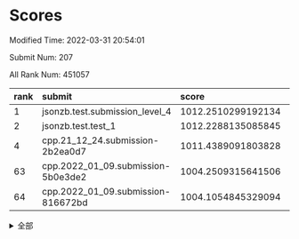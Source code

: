 # Scores

Modified Time: 2022-03-31 20:54:01

Submit Num: 207

All Rank Num: 451057

| rank |               submit               |       score        |       sigma        | pk_num |
| :--- | :--------------------------------- | :----------------- | :----------------- | :----- |
| 1    | jsonzb.test.submission_level_4     | 1012.2510299192134 | 0.8247996951911691 | 8717   |
| 2    | jsonzb.test.test_1                 | 1012.2288135085845 | 0.7899262712953755 | 8721   |
| 4    | cpp.21_12_24.submission-2b2ea0d7   | 1011.4389091803828 | 0.8162767962736953 | 8719   |
| 63   | cpp.2022_01_09.submission-5b0e3de2 | 1004.2509315641506 | 0.7067108321689581 | 8713   |
| 64   | cpp.2022_01_09.submission-816672bd | 1004.1054845329094 | 0.7148532783599959 | 8716   |


<details>
<summary>全部</summary>

| rank |                 submit                 |       score        |       sigma        | pk_num |
| :--- | :------------------------------------- | :----------------- | :----------------- | :----- |
| 1    | jsonzb.test.submission_level_4         | 1012.2510299192134 | 0.8247996951911691 | 8717   |
| 2    | jsonzb.test.test_1                     | 1012.2288135085845 | 0.7899262712953755 | 8721   |
| 3    | gobigger.level_3.submission_level_3_0  | 1011.6733940366121 | 0.7894453464446194 | 8718   |
| 4    | cpp.21_12_24.submission-2b2ea0d7       | 1011.4389091803828 | 0.8162767962736953 | 8719   |
| 5    | gobigger.level_3.submission_level_3_19 | 1011.3260340844942 | 0.7732679407100408 | 8715   |
| 6    | gobigger.level_3.submission_level_3_26 | 1011.1963094632083 | 0.7635446157664241 | 8718   |
| 7    | gobigger.level_3.submission_level_3_37 | 1011.1778032428734 | 0.7728424628352787 | 8719   |
| 8    | gobigger.level_3.submission_level_3_38 | 1011.0571525635481 | 0.748630927070711  | 8710   |
| 9    | gobigger.level_3.submission_level_3_21 | 1010.9942003402522 | 0.7838267620446188 | 8713   |
| 10   | gobigger.level_3.submission_level_3_9  | 1010.8703806399154 | 0.7954054516979123 | 8712   |
| 11   | gobigger.level_3.submission_level_3_3  | 1010.7500599804251 | 0.7586070951678797 | 8708   |
| 12   | gobigger.level_3.submission_level_3_42 | 1010.679948296512  | 0.7578617399184236 | 8714   |
| 13   | gobigger.level_3.submission_level_3_12 | 1010.5524133766113 | 0.7632940960912722 | 8713   |
| 14   | gobigger.level_3.submission_level_3_41 | 1010.5457323654624 | 0.757397934672387  | 8719   |
| 15   | gobigger.level_3.submission_level_3_1  | 1010.5419040835106 | 0.7532126454115411 | 8718   |
| 16   | gobigger.level_3.submission_level_3_36 | 1010.4696723688892 | 0.7693409707769308 | 8714   |
| 17   | gobigger.level_3.submission_level_3_44 | 1010.3739426859017 | 0.7620249056339436 | 8714   |
| 18   | gobigger.level_3.submission_level_3_14 | 1010.2542816269403 | 0.7693116508568306 | 8718   |
| 19   | gobigger.level_3.submission_level_3_23 | 1010.1983850525979 | 0.7429786105298731 | 8720   |
| 20   | gobigger.level_3.submission_level_3_39 | 1010.1760018577423 | 0.759257332399079  | 8717   |
| 21   | gobigger.level_3.submission_level_3_22 | 1010.1516294626165 | 0.754861172467567  | 8716   |
| 22   | gobigger.level_3.submission_level_3_35 | 1010.1469697978795 | 0.741911449137982  | 8718   |
| 23   | gobigger.level_3.submission_level_3_17 | 1010.1165435233346 | 0.78267538829745   | 8719   |
| 24   | gobigger.level_3.submission_level_3_31 | 1010.1061833311468 | 0.7461005703201616 | 8720   |
| 25   | gobigger.level_3.submission_level_3_48 | 1010.1029718509188 | 0.778294996678241  | 8716   |
| 26   | gobigger.level_3.submission_level_3_40 | 1010.0865180922076 | 0.7514131938912864 | 8721   |
| 27   | gobigger.level_3.submission_level_3_10 | 1010.0475586303803 | 0.7458026909519676 | 8715   |
| 28   | gobigger.level_3.submission_level_3_24 | 1010.0250924809184 | 0.757377263244268  | 8719   |
| 29   | gobigger.level_3.submission_level_3_49 | 1009.954373761993  | 0.7590829103085366 | 8717   |
| 30   | gobigger.level_3.submission_level_3_7  | 1009.954220298606  | 0.7600721667001774 | 8710   |
| 31   | gobigger.level_3.submission_level_3_30 | 1009.9485018828523 | 0.7628796044844905 | 8716   |
| 32   | gobigger.level_3.submission_level_3_27 | 1009.9459484193105 | 0.7529841172307347 | 8713   |
| 33   | gobigger.level_3.submission_level_3_18 | 1009.8919792359987 | 0.7518074852965473 | 8715   |
| 34   | gobigger.level_3.submission_level_3_43 | 1009.8559196662234 | 0.7563249822975233 | 8715   |
| 35   | gobigger.level_3.submission_level_3_16 | 1009.8479564242028 | 0.7507965594136947 | 8713   |
| 36   | gobigger.level_3.submission_level_3_2  | 1009.8013006708628 | 0.7542034012146285 | 8716   |
| 37   | gobigger.level_3.submission_level_3_29 | 1009.7764278435735 | 0.7552676506279304 | 8717   |
| 38   | gobigger.level_3.submission_level_3_4  | 1009.7748301825327 | 0.7407567653762206 | 8715   |
| 39   | gobigger.level_3.submission_level_3_15 | 1009.7492573537645 | 0.749372266598584  | 8709   |
| 40   | gobigger.level_3.submission_level_3_34 | 1009.7118641572221 | 0.7557073086984957 | 8713   |
| 41   | gobigger.level_3.submission_level_3_11 | 1009.6819277230651 | 0.7364096239100727 | 8715   |
| 42   | gobigger.level_3.submission_level_3_46 | 1009.6786809024887 | 0.7797319071496224 | 8717   |
| 43   | gobigger.level_3.submission_level_3_20 | 1009.6312545327468 | 0.7425850729641635 | 8714   |
| 44   | gobigger.level_3.submission_level_3_25 | 1009.5523909998414 | 0.7509457585635388 | 8714   |
| 45   | gobigger.level_3.submission_level_3_45 | 1009.5282159902176 | 0.751860306544686  | 8717   |
| 46   | gobigger.level_3.submission_level_3_8  | 1009.495936516946  | 0.7542644981667114 | 8718   |
| 47   | gobigger.level_3.submission_level_3_28 | 1009.4683970447471 | 0.7591189010959701 | 8720   |
| 48   | gobigger.level_3.submission_level_3_13 | 1009.4216840014661 | 0.7752993958692911 | 8713   |
| 49   | gobigger.level_3.submission_level_3_5  | 1009.3799777863536 | 0.7517566938493164 | 8716   |
| 50   | gobigger.level_3.submission_level_3_6  | 1009.2592437112837 | 0.7573990839061803 | 8713   |
| 51   | gobigger.level_3.submission_level_3_47 | 1009.137870701576  | 0.7356277499496213 | 8717   |
| 52   | gobigger.level_3.submission_level_3_32 | 1009.0611249877539 | 0.7475768951142286 | 8720   |
| 53   | gobigger.level_3.submission_level_3_33 | 1009.0064651290759 | 0.7510307154855886 | 8717   |
| 54   | gobigger.level_1.submission_level_1_12 | 1005.1099200526576 | 0.7194061491220514 | 8712   |
| 55   | gobigger.level_1.submission_level_1_0  | 1004.7860906386128 | 0.731180615684251  | 8716   |
| 56   | gobigger.level_1.submission_level_1_16 | 1004.7224408618508 | 0.7207779391007701 | 8714   |
| 57   | gobigger.level_1.submission_level_1_45 | 1004.6294938906661 | 0.7142836183281961 | 8717   |
| 58   | gobigger.level_1.submission_level_1_21 | 1004.5551721357681 | 0.7162811886344532 | 8716   |
| 59   | gobigger.level_1.submission_level_1_47 | 1004.5440403685525 | 0.7274169285674749 | 8721   |
| 60   | gobigger.level_1.submission_level_1_4  | 1004.4123460700281 | 0.714416329636533  | 8720   |
| 61   | gobigger.level_1.submission_level_1_36 | 1004.3215478246431 | 0.7149847672759765 | 8716   |
| 62   | gobigger.level_1.submission_level_1_7  | 1004.3074717452506 | 0.718541430008018  | 8715   |
| 63   | cpp.2022_01_09.submission-5b0e3de2     | 1004.2509315641506 | 0.7067108321689581 | 8713   |
| 64   | cpp.2022_01_09.submission-816672bd     | 1004.1054845329094 | 0.7148532783599959 | 8716   |
| 65   | gobigger.level_1.submission_level_1_38 | 1004.0380843889212 | 0.7340362868227062 | 8718   |
| 66   | gobigger.level_1.submission_level_1_32 | 1003.9039700328609 | 0.721981418103436  | 8713   |
| 67   | gobigger.level_1.submission_level_1_39 | 1003.8975884042528 | 0.7106310282333521 | 8713   |
| 68   | gobigger.level_1.submission_level_1_28 | 1003.8946723411648 | 0.7376187812837768 | 8711   |
| 69   | gobigger.level_1.submission_level_1_22 | 1003.8588006868075 | 0.7266185242648945 | 8713   |
| 70   | gobigger.level_1.submission_level_1_44 | 1003.8247533492084 | 0.7111878301502528 | 8712   |
| 71   | gobigger.level_1.submission_level_1_43 | 1003.7528908393662 | 0.729046951011973  | 8716   |
| 72   | gobigger.level_1.submission_level_1_6  | 1003.7254816615344 | 0.7190611301561363 | 8719   |
| 73   | gobigger.level_1.submission_level_1_35 | 1003.6736473550335 | 0.7281468238541433 | 8715   |
| 74   | gobigger.level_1.submission_level_1_14 | 1003.6305027008259 | 0.7235862412229135 | 8716   |
| 75   | gobigger.level_1.submission_level_1_1  | 1003.5476402317464 | 0.7199189805611493 | 8718   |
| 76   | gobigger.level_1.submission_level_1_24 | 1003.5056691864247 | 0.7184122263528606 | 8716   |
| 77   | gobigger.level_1.submission_level_1_5  | 1003.4973906947199 | 0.7295582997567005 | 8716   |
| 78   | gobigger.level_1.submission_level_1_30 | 1003.4875878988115 | 0.7056700788489488 | 8715   |
| 79   | gobigger.level_1.submission_level_1_3  | 1003.4830247447741 | 0.7294881273282269 | 8714   |
| 80   | gobigger.level_1.submission_level_1_15 | 1003.4127014088854 | 0.7166003921074185 | 8717   |
| 81   | gobigger.level_1.submission_level_1_42 | 1003.4088069750535 | 0.7161961204246831 | 8719   |
| 82   | gobigger.level_1.submission_level_1_8  | 1003.3699071885135 | 0.7209287156245006 | 8714   |
| 83   | gobigger.level_1.submission_level_1_17 | 1003.3381881824271 | 0.7149693530500779 | 8715   |
| 84   | gobigger.level_1.submission_level_1_9  | 1003.3003962058197 | 0.7329084721376259 | 8716   |
| 85   | gobigger.level_1.submission_level_1_34 | 1003.2208903225111 | 0.7287119007347075 | 8714   |
| 86   | gobigger.level_1.submission_level_1_19 | 1003.1873028680805 | 0.7353874751106878 | 8720   |
| 87   | gobigger.level_1.submission_level_1_20 | 1003.1303348713345 | 0.7189435118695633 | 8719   |
| 88   | gobigger.level_1.submission_level_1_48 | 1003.1021159544895 | 0.7122917328849571 | 8716   |
| 89   | gobigger.level_1.submission_level_1_25 | 1003.0213950286765 | 0.715750174304042  | 8715   |
| 90   | gobigger.level_1.submission_level_1_37 | 1002.9693090332091 | 0.706099922001325  | 8720   |
| 91   | gobigger.level_1.submission_level_1_13 | 1002.8738043126485 | 0.722495732909621  | 8718   |
| 92   | gobigger.level_1.submission_level_1_26 | 1002.8676921530785 | 0.7061454520966378 | 8718   |
| 93   | gobigger.level_1.submission_level_1_2  | 1002.8209866716006 | 0.7138943939631668 | 8718   |
| 94   | gobigger.level_1.submission_level_1_31 | 1002.797079041628  | 0.7221146968399933 | 8721   |
| 95   | gobigger.level_1.submission_level_1_11 | 1002.7319996749854 | 0.7221601970447664 | 8714   |
| 96   | gobigger.level_1.submission_level_1_29 | 1002.6555389485917 | 0.7071961492878341 | 8718   |
| 97   | gobigger.level_1.submission_level_1_27 | 1002.6190873955937 | 0.7133937401076635 | 8715   |
| 98   | gobigger.level_1.submission_level_1_10 | 1002.4635428959607 | 0.7190667577680995 | 8720   |
| 99   | gobigger.level_1.submission_level_1_33 | 1002.3457482514559 | 0.7216965429352765 | 8717   |
| 100  | gobigger.level_1.submission_level_1_18 | 1002.2437160301706 | 0.7059863749773471 | 8716   |
| 101  | gobigger.level_1.submission_level_1_41 | 1002.112975572626  | 0.7102915303679034 | 8716   |
| 102  | gobigger.level_1.submission_level_1_49 | 1001.8879862992167 | 0.7101384088993778 | 8718   |
| 103  | gobigger.level_1.submission_level_1_46 | 1001.8710035529856 | 0.7115535864688325 | 8716   |
| 104  | gobigger.level_1.submission_level_1_23 | 1001.7058585145752 | 0.7083436101894169 | 8720   |
| 105  | gobigger.level_1.submission_level_1_40 | 1001.6067016961598 | 0.709607856388762  | 8718   |
| 106  | gobigger.random.submission_random_48   | 997.2920728326528  | 0.7085868467420688 | 8717   |
| 107  | gobigger.random.submission_random_21   | 997.2368752267671  | 0.704433574102573  | 8719   |
| 108  | gobigger.random.submission_random_32   | 997.1453866440926  | 0.7060161723958673 | 8721   |
| 109  | gobigger.random.submission_random_41   | 997.023809751277   | 0.6985038564439336 | 8714   |
| 110  | gobigger.random.submission_random_42   | 997.0212976062606  | 0.7077432323338443 | 8716   |
| 111  | gobigger.random.submission_random_47   | 997.0035922129297  | 0.7066930411221847 | 8719   |
| 112  | gobigger.random.submission_random_38   | 996.7803336061406  | 0.728087275276122  | 8713   |
| 113  | gobigger.random.submission_random_2    | 996.6432112107431  | 0.7207848120195652 | 8712   |
| 114  | gobigger.random.submission_random_28   | 996.5588532029269  | 0.7148946301560484 | 8716   |
| 115  | gobigger.random.submission_random_16   | 996.5383236319681  | 0.7032635012310112 | 8721   |
| 116  | gobigger.random.submission_random_22   | 996.4445138658849  | 0.7015215335329228 | 8719   |
| 117  | gobigger.random.submission_random_46   | 996.4425179695468  | 0.714144974682019  | 8714   |
| 118  | gobigger.random.submission_random_39   | 996.4223705403441  | 0.7119339651933764 | 8714   |
| 119  | gobigger.random.submission_random_0    | 996.3107453413443  | 0.7223201440178142 | 8716   |
| 120  | gobigger.random.submission_random_34   | 996.2942018032377  | 0.7072680519895339 | 8720   |
| 121  | gobigger.random.submission_random_12   | 996.286238393684   | 0.703505585609517  | 8716   |
| 122  | gobigger.random.submission_random_33   | 996.2778938432433  | 0.7153587875685262 | 8709   |
| 123  | gobigger.random.submission_random_10   | 996.2464318143092  | 0.7020937144668743 | 8721   |
| 124  | gobigger.random.submission_random_17   | 996.2049029732215  | 0.7137667152184003 | 8720   |
| 125  | gobigger.random.submission_random_14   | 996.1707851410922  | 0.7057799594649229 | 8715   |
| 126  | gobigger.random.submission_random_11   | 996.1361705836633  | 0.7118179462464382 | 8713   |
| 127  | gobigger.random.submission_random_45   | 996.1318921686969  | 0.7155928443869556 | 8715   |
| 128  | gobigger.random.submission_random_19   | 996.1151280655525  | 0.718574574056316  | 8715   |
| 129  | gobigger.random.submission_random_15   | 996.1006490647818  | 0.7108517508705756 | 8719   |
| 130  | gobigger.random.submission_random_6    | 996.0156620493007  | 0.7179132777963225 | 8712   |
| 131  | gobigger.random.submission_random_35   | 996.0134550647092  | 0.724662811484613  | 8716   |
| 132  | gobigger.random.submission_random_29   | 996.0093958130918  | 0.7100740712341778 | 8719   |
| 133  | gobigger.random.submission_random_13   | 996.005005388564   | 0.7129404960024224 | 8717   |
| 134  | gobigger.random.submission_random_20   | 995.9864607951147  | 0.7203750265596438 | 8712   |
| 135  | gobigger.random.submission_random_4    | 995.9266855115515  | 0.7139160028336892 | 8712   |
| 136  | gobigger.random.submission_random_7    | 995.9045071826129  | 0.7081386948691455 | 8715   |
| 137  | gobigger.random.submission_random_23   | 995.8891344159044  | 0.7123248410690793 | 8715   |
| 138  | gobigger.random.submission_random_37   | 995.8307154482206  | 0.698578998334478  | 8716   |
| 139  | gobigger.random.submission_random_30   | 995.8183816130675  | 0.7154447014018711 | 8716   |
| 140  | gobigger.random.submission_random_31   | 995.719152930203   | 0.7097767731513758 | 8716   |
| 141  | gobigger.random.submission_random_43   | 995.623895218362   | 0.7045094706285437 | 8717   |
| 142  | gobigger.random.submission_random_8    | 995.6014692238598  | 0.7121522445780512 | 8715   |
| 143  | gobigger.random.submission_random_5    | 995.5310056853812  | 0.7039808606969598 | 8717   |
| 144  | gobigger.random.submission_random_44   | 995.523325898825   | 0.714807605212701  | 8717   |
| 145  | gobigger.random.submission_random_25   | 995.4682586071646  | 0.7265620805684587 | 8708   |
| 146  | gobigger.random.submission_random_3    | 995.4273786007691  | 0.7280763068267416 | 8716   |
| 147  | gobigger.random.submission_random_49   | 995.2384438955548  | 0.7113662445136884 | 8720   |
| 148  | gobigger.random.submission_random_9    | 995.2303801200453  | 0.7115803046494289 | 8717   |
| 149  | gobigger.random.submission_random_40   | 995.193203605753   | 0.7114170884114239 | 8713   |
| 150  | gobigger.random.submission_random_24   | 994.9705022005231  | 0.7227572682235609 | 8717   |
| 151  | gobigger.random.submission_random_27   | 994.9154744312222  | 0.718300139212712  | 8712   |
| 152  | gobigger.random.submission_random_18   | 994.8979433129925  | 0.7352002395578875 | 8721   |
| 153  | gobigger.random.submission_random_26   | 994.7560510180895  | 0.723789893018921  | 8720   |
| 154  | gobigger.random.submission_random_36   | 994.4885683031846  | 0.7019741156517522 | 8719   |
| 155  | gobigger.random.submission_random_1    | 994.3236538196311  | 0.7206658280721674 | 8716   |
| 156  | gobigger.level_2.submission_level_2_21 | 994.0060931349423  | 0.7432822984317902 | 8709   |
| 157  | gobigger.level_2.submission_level_2_19 | 993.9798515617147  | 0.729715898315184  | 8715   |
| 158  | gobigger.level_2.submission_level_2_36 | 993.7862361265047  | 0.7381661355119647 | 8719   |
| 159  | gobigger.level_2.submission_level_2_28 | 993.7277123799022  | 0.7430962356907368 | 8726   |
| 160  | gobigger.level_2.submission_level_2_42 | 993.3159520616841  | 0.7313560566817092 | 8718   |
| 161  | gobigger.level_2.submission_level_2_11 | 993.279449167807   | 0.7306546419725201 | 8714   |
| 162  | gobigger.level_2.submission_level_2_4  | 993.1322297254043  | 0.7371751478748816 | 8717   |
| 163  | gobigger.level_2.submission_level_2_33 | 993.1317359135843  | 0.7494663318538862 | 8714   |
| 164  | gobigger.level_2.submission_level_2_45 | 992.934993971635   | 0.7377456117823453 | 8715   |
| 165  | gobigger.level_2.submission_level_2_39 | 992.7526687630433  | 0.7384653914013846 | 8719   |
| 166  | gobigger.level_2.submission_level_2_27 | 992.7510550259565  | 0.758361874986528  | 8713   |
| 167  | gobigger.level_2.submission_level_2_18 | 992.730565677695   | 0.7341316529492155 | 8717   |
| 168  | gobigger.level_2.submission_level_2_17 | 992.7289764080405  | 0.7377367716268285 | 8723   |
| 169  | gobigger.level_2.submission_level_2_23 | 992.6786567693491  | 0.735150377187801  | 8720   |
| 170  | gobigger.level_2.submission_level_2_43 | 992.629977552972   | 0.7725250994462506 | 8716   |
| 171  | gobigger.level_2.submission_level_2_31 | 992.5425465551394  | 0.7525239649358734 | 8718   |
| 172  | gobigger.level_2.submission_level_2_26 | 992.5423937180366  | 0.7319496248714257 | 8715   |
| 173  | gobigger.level_2.submission_level_2_6  | 992.4968624156704  | 0.7315558262253695 | 8716   |
| 174  | gobigger.level_2.submission_level_2_22 | 992.4955584435253  | 0.760852353717193  | 8721   |
| 175  | gobigger.level_2.submission_level_2_40 | 992.4952104363351  | 0.749440516147998  | 8714   |
| 176  | gobigger.level_2.submission_level_2_16 | 992.4541986482691  | 0.7346604453961769 | 8721   |
| 177  | gobigger.level_2.submission_level_2_24 | 992.4537704992849  | 0.7689657978630925 | 8713   |
| 178  | gobigger.level_2.submission_level_2_14 | 992.4364507085706  | 0.73179715647367   | 8715   |
| 179  | gobigger.level_2.submission_level_2_34 | 992.3700521505002  | 0.7409377816799984 | 8718   |
| 180  | gobigger.level_2.submission_level_2_1  | 992.2706025070618  | 0.7462479125814827 | 8717   |
| 181  | gobigger.level_2.submission_level_2_8  | 992.2593091657952  | 0.7659507254792359 | 8721   |
| 182  | gobigger.level_2.submission_level_2_2  | 992.0531978882163  | 0.7390013286282779 | 8717   |
| 183  | gobigger.level_2.submission_level_2_20 | 992.001166258432   | 0.7349054954787284 | 8713   |
| 184  | gobigger.level_2.submission_level_2_32 | 991.9811021384198  | 0.7440394781545577 | 8714   |
| 185  | gobigger.level_2.submission_level_2_3  | 991.8782102315147  | 0.7192354549443486 | 8717   |
| 186  | gobigger.level_2.submission_level_2_25 | 991.8564079849548  | 0.7557535148117286 | 8715   |
| 187  | gobigger.level_2.submission_level_2_48 | 991.8180479335787  | 0.7345299383926047 | 8711   |
| 188  | gobigger.level_2.submission_level_2_15 | 991.7540914425964  | 0.7478252132997705 | 8713   |
| 189  | gobigger.level_2.submission_level_2_29 | 991.7524252924602  | 0.7468373650319052 | 8712   |
| 190  | gobigger.level_2.submission_level_2_47 | 991.688258998665   | 0.7465912233827725 | 8716   |
| 191  | gobigger.level_2.submission_level_2_35 | 991.5155439003382  | 0.7659020295729058 | 8718   |
| 192  | gobigger.level_2.submission_level_2_44 | 991.2026152044758  | 0.7631042652752157 | 8714   |
| 193  | gobigger.level_2.submission_level_2_38 | 991.1956259872046  | 0.7592819217092436 | 8718   |
| 194  | gobigger.level_2.submission_level_2_7  | 991.1942479268137  | 0.7469832382651361 | 8716   |
| 195  | gobigger.level_2.submission_level_2_30 | 991.1662542838295  | 0.7443473518998122 | 8714   |
| 196  | gobigger.level_2.submission_level_2_46 | 991.1458906271788  | 0.7397547292192357 | 8713   |
| 197  | gobigger.level_2.submission_level_2_37 | 991.0632811989602  | 0.7659632144766044 | 8709   |
| 198  | gobigger.level_2.submission_level_2_49 | 990.950114037964   | 0.7568061801949685 | 8715   |
| 199  | gobigger.level_2.submission_level_2_5  | 990.7189864100816  | 0.7818138058806637 | 8714   |
| 200  | gobigger.level_2.submission_level_2_41 | 990.6868704230196  | 0.7760083302408924 | 8717   |
| 201  | gobigger.level_2.submission_level_2_0  | 990.6542917008703  | 0.7547221308123073 | 8717   |
| 202  | gobigger.level_2.submission_level_2_13 | 990.5250321943388  | 0.7611749365770297 | 8719   |
| 203  | gobigger.level_2.submission_level_2_10 | 990.3886114268787  | 0.7585663002588264 | 8717   |
| 204  | gobigger.level_2.submission_level_2_12 | 990.1541278370395  | 0.7978111756333067 | 8716   |
| 205  | gobigger.level_2.submission_level_2_9  | 989.7440247157684  | 0.758361986311194  | 8714   |
| 206  | gobigger.none.submission_none_0        | 977.4923265520193  | 1.28370340871421   | 8716   |
| 207  | gobigger.none.submission_none_1        | 975.4316956303156  | 1.5462469943478798 | 8717   |

</details>